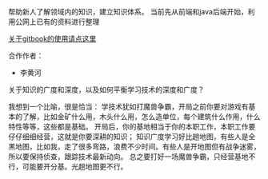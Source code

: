 帮助新人了解领域内的知识，建立知识体系。
当前先从前端和java后端开始，利用公网上已有的资料进行整理

[关于gitbook的使用请点这里](https://segmentfault.com/a/1190000004482449)

合作作者：

- 李黄河

关于知识的广度和深度，以及如何平衡学习技术的深度和广度？

我想到一个比喻，很是恰当：
	学技术犹如打魔兽争霸，开局之前你要对游戏有基本的了解，比如金矿什么用，木头什么用，怎么造单位，每个建筑什么作用，什么特性等等，这些都是基础。
	开局后，你的基地相当于你的本职工作，本职工作要仔仔细细经营，这就是你要深耕的知识；
	知识广度学习好比趟地图，有些人是全黑地图，比如我，走了很多弯路，浪费不少时间。有些人是开地图但有战争迷雾，所以要保持侦查，跟踪技术最新动向。
	总之要打好一场魔兽争霸，只经营基地不行，可能要开分基。光趟地图更不行。